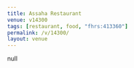 ```yaml
---
title: Assaha Restaurant
venue: v14300
tags: [restaurant, food, "fhrs:413360"]
permalink: /v/14300/
layout: venue
---
```

null